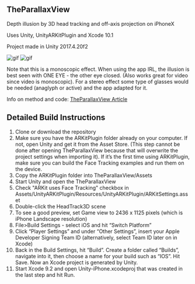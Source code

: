 TheParallaxView
---------------

Depth illusion by 3D head tracking and off-axis projection on iPhoneX

Uses Unity, UnityARKitPlugin and Xcode 10.1

Project made in Unity 2017.4.20f2

![gif](https://static1.squarespace.com/static/5414cc37e4b06505bdaf2198/t/5a98655d8165f58d088976c6/1519936866358/TheVoid_sm2.gif)
![gif](https://static1.squarespace.com/static/5414cc37e4b06505bdaf2198/t/5a986585e4966bbe399d1ff7/1519936905112/EyeTracking_sm2.gif)

Note that this is a monoscopic effect. When using the app IRL, the illusion is best seen with ONE EYE - the other eye closed. (Also works great for video since video is monoscopic). For a stereo effect some type of glasses would be needed (anaglyph or active) and the app adapted for it.

Info on method and code: [TheParallaxView Article]

[TheParallaxView Article]: http://anxious-bored.com/TPV

Detailed Build Instructions
---------------------------

1. Clone or download the repository
2. Make sure you have the ARKitPlugin folder already on your computer. If not, open Unity and get it from the Asset Store. (This step cannot be done after opening TheParallaxView because that will overwrite the project settings when importing it). If it’s the first time using ARKitPlugin, make sure you can build the Face Tracking examples and run them on the device.
3. Copy the ARKitPlugin folder into TheParallaxView/Assets
4. Start Unity and open the TheParallaxView
5. Check "ARKit uses Face Tracking" checkbox in Assets/UnityARKitPlugin/Resources/UnityARKitPlugin/ARKitSettings.asset
6. Double-click the HeadTrack3D scene
7. To see a good preview, set Game view to 2436 x 1125 pixels (which is iPhone Landscape resolution)
8. File>Build Settings - select iOS and hit “Switch Platform”
9. Click “Player Settings” and under “Other Settings”, insert your Apple Developer Signing Team ID (alternatively, select Team ID later on in Xcode)
10. Back in the Build Settings, hit “Build”. Create a folder called “Builds”, navigate into it, then choose a name for your build such as “IOS”. Hit Save. Now an Xcode project is generated by Unity.
11. Start Xcode 9.2 and open Unity-iPhone.xcodeproj that was created in the last step and hit Run.



